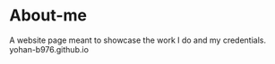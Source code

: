 # About-me
A website page meant to showcase the work I do and my credentials.
 yohan-b976.github.io
